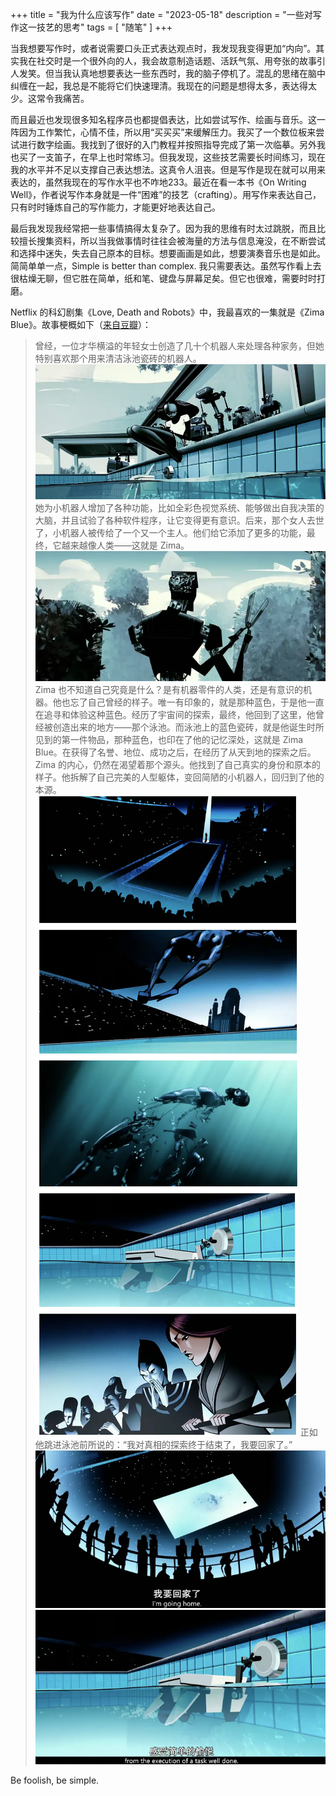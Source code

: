 +++
title = "我为什么应该写作"
date = "2023-05-18"
description = "一些对写作这一技艺的思考"
tags = [
    "随笔"
]
+++

当我想要写作时，或者说需要口头正式表达观点时，我发现我变得更加“内向”。其实我在社交时是一个很外向的人，我会故意制造话题、活跃气氛、用夸张的故事引人发笑。但当我认真地想要表达一些东西时，我的脑子停机了。混乱的思绪在脑中纠缠在一起，我总是不能将它们快速理清。我现在的问题是想得太多，表达得太少。这常令我痛苦。

而且最近也发现很多知名程序员也都提倡表达，比如尝试写作、绘画与音乐。这一阵因为工作繁忙，心情不佳，所以用“买买买”来缓解压力。我买了一个数位板来尝试进行数字绘画。我找到了很好的入门教程并按照指导完成了第一次临摹。另外我也买了一支笛子，在早上也时常练习。但我发现，这些技艺需要长时间练习，现在我的水平并不足以支撑自己表达想法。这真令人沮丧。但是写作是现在就可以用来表达的，虽然我现在的写作水平也不咋地233。最近在看一本书《On Writing Well》，作者说写作本身就是一件“困难”的技艺（crafting）。用写作来表达自己，只有时时锤炼自己的写作能力，才能更好地表达自己。

最后我发现我经常把一些事情搞得太复杂了。因为我的思维有时太过跳脱，而且比较擅长搜集资料，所以当我做事情时往往会被海量的方法与信息淹没，在不断尝试和选择中迷失，失去自己原本的目标。想要画画是如此，想要演奏音乐也是如此。简简单单一点，Simple is better than complex. 我只需要表达。虽然写作看上去很枯燥无聊，但它胜在简单，纸和笔、键盘与屏幕足矣。但它也很难，需要时时打磨。

Netflix 的科幻剧集《Love, Death and Robots》中，我最喜欢的一集就是《Zima Blue》。故事梗概如下（[来自豆瓣](https://movie.douban.com/review/12546079/)）：
> 曾经，一位才华横溢的年轻女士创造了几十个机器人来处理各种家务，但她特别喜欢那个用来清洁泳池瓷砖的机器人。
![](images/image-1.png)
> 她为小机器人增加了各种功能，比如全彩色视觉系统、能够做出自我决策的大脑，并且试验了各种软件程序，让它变得更有意识。后来，那个女人去世了，小机器人被传给了一个又一个主人。他们给它添加了更多的功能，最终，它越来越像人类——这就是 Zima。
![](images/image-2.png)
> Zima 也不知道自己究竟是什么？是有机器零件的人类，还是有意识的机器。他也忘了自己曾经的样子。唯一有印象的，就是那种蓝色，于是他一直在追寻和体验这种蓝色。经历了宇宙间的探索，最终，他回到了这里，他曾经被创造出来的地方——那个泳池。而泳池上的蓝色瓷砖，就是他诞生时所见到的第一件物品，那种蓝色，也印在了他的记忆深处，这就是 Zima Blue。在获得了名誉、地位、成功之后，在经历了从天到地的探索之后。Zima 的内心，仍然在渴望着那个源头。他找到了自己真实的身份和原本的样子。他拆解了自己完美的人型躯体，变回简陋的小机器人，回归到了他的本源。
![](images/image-3.png)
> 正如他跳进泳池前所说的：“我对真相的探索终于结束了，我要回家了。”
![](images/image-4.png)
![](images/image-5.png)

Be foolish, be simple.